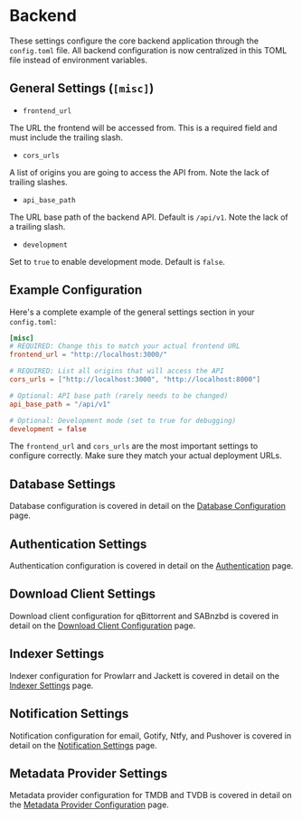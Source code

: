 # Backend
These settings configure the core backend application through the `config.toml` file. All backend configuration is now centralized in this TOML file instead of environment variables.

## General Settings (`[misc]`)

- `frontend_url`

The URL the frontend will be accessed from. This is a required field and must include the trailing slash.

- `cors_urls`

A list of origins you are going to access the API from. Note the lack of trailing slashes.

- `api_base_path`

The URL base path of the backend API. Default is `/api/v1`. Note the lack of a trailing slash.

- `development`

Set to `true` to enable development mode. Default is `false`.

## Example Configuration

Here's a complete example of the general settings section in your `config.toml`:

```toml
[misc]
# REQUIRED: Change this to match your actual frontend URL
frontend_url = "http://localhost:3000/"

# REQUIRED: List all origins that will access the API
cors_urls = ["http://localhost:3000", "http://localhost:8000"]

# Optional: API base path (rarely needs to be changed)
api_base_path = "/api/v1"

# Optional: Development mode (set to true for debugging)
development = false
```

<note>
    The <code>frontend_url</code> and <code>cors_urls</code> are the most important settings to configure correctly. Make sure they match your actual deployment URLs.
</note>

## Database Settings

Database configuration is covered in detail on the [Database Configuration](database-configuration.md) page.

## Authentication Settings

Authentication configuration is covered in detail on the [Authentication](authentication-setup.md) page.

## Download Client Settings

Download client configuration for qBittorrent and SABnzbd is covered in detail on the [Download Client Configuration](download-client-configuration.md) page.

## Indexer Settings

Indexer configuration for Prowlarr and Jackett is covered in detail on the [Indexer Settings](Indexer-Settings.md) page.

## Notification Settings

Notification configuration for email, Gotify, Ntfy, and Pushover is covered in detail on the [Notification Settings](Notifications.md) page.

## Metadata Provider Settings

Metadata provider configuration for TMDB and TVDB is covered in detail on the [Metadata Provider Configuration](metadata-provider-configuration.md) page.
